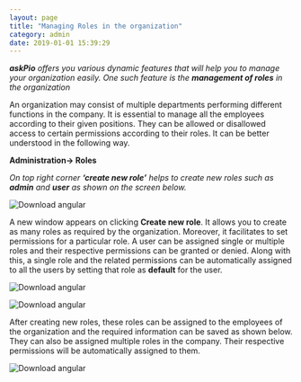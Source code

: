 ```yaml
---
layout: page
title: "Managing Roles in the organization"
category: admin
date: 2019-01-01 15:39:29
---
```

<em><strong>askPio</strong> offers you various dynamic features that will help you to manage your organization easily. One such feature is the <strong>management of roles</strong> in the organization</em>  
<p>An organization may consist of multiple departments performing different functions in the company. It is essential to manage all the employees according to their given positions. They can be allowed or disallowed access to certain permissions according to their roles. It can be better understood in the following way.</p>
<p><strong>Administration-> Roles</strong></p>
<p><em>On top right corner <strong>‘create new role’</strong> helps to create new roles such as <strong>admin</strong> and <strong>user</strong> as shown on the screen below.</em></p>
<p><img src="https://help.askpio.com/assets/images/user/role_image1-min.png" alt="Download angular" class="img-thumbnail" /></p>
<p>A new window appears on clicking <strong>Create new role</strong>. It allows you to create as many roles as required by the organization. Moreover, it facilitates to set permissions for a particular role. A user can be assigned single or multiple roles and their respective permissions can be granted or denied. Along with this, a single role and the related permissions can be automatically assigned to all the users by setting that role as <strong>default</strong> for the user.</p>
<p><img src="https://help.askpio.com/assets/images/user/role_image2-min.png" alt="Download angular" class="img-thumbnail" /></p>
<p><img src="https://help.askpio.com/assets/images/user/role_image3-min.png" alt="Download angular" class="img-thumbnail" /></p>
<p>After creating new roles, these roles can be assigned to the employees of the organization and the required information can be saved as shown below. They can also be assigned multiple roles in the company. Their respective permissions will be automatically assigned to them.</p>
<p><img src="https://help.askpio.com/assets/images/user/role_image4-min.png" alt="Download angular" class="img-thumbnail" /></p>
